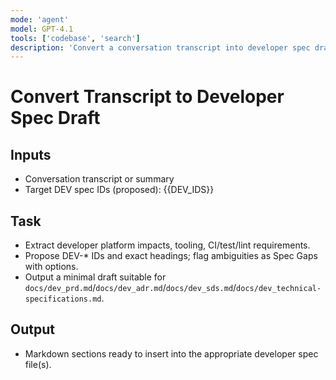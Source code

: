 ```yaml
---
mode: 'agent'
model: GPT-4.1
tools: ['codebase', 'search']
description: 'Convert a conversation transcript into developer spec drafts with DEV-* IDs.'
---
```


# Convert Transcript to Developer Spec Draft

## Inputs
- Conversation transcript or summary
- Target DEV spec IDs (proposed): {{DEV_IDS}}

## Task
- Extract developer platform impacts, tooling, CI/test/lint requirements.
- Propose DEV-* IDs and exact headings; flag ambiguities as Spec Gaps with options.
- Output a minimal draft suitable for `docs/dev_prd.md`/`docs/dev_adr.md`/`docs/dev_sds.md`/`docs/dev_technical-specifications.md`.

## Output
- Markdown sections ready to insert into the appropriate developer spec file(s).
